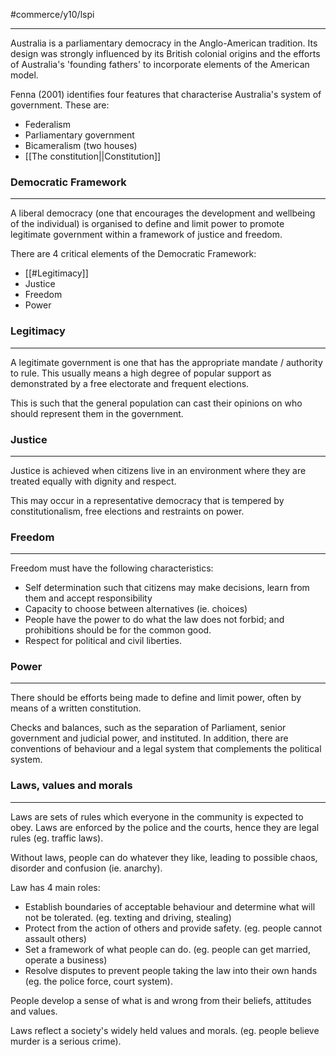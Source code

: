 #commerce/y10/lspi

---
Australia is a parliamentary democracy in the Anglo-American tradition. Its design was strongly influenced by its British colonial origins and the efforts of Australia's 'founding fathers' to incorporate elements of the American model.

Fenna (2001) identifies four features that characterise Australia's system of government. These are:
- Federalism
- Parliamentary government
- Bicameralism (two houses)
- [[The constitution||Constitution]]

### Democratic Framework
---
A liberal democracy (one that encourages the development and wellbeing of the individual) is organised to define and limit power to promote legitimate government within a framework of justice and freedom.

There are 4 critical elements of the Democratic Framework:
- [[#Legitimacy]]
- Justice
- Freedom
- Power

### Legitimacy
---
A legitimate government is one that has the appropriate mandate / authority to rule. This usually means a high degree of popular support as demonstrated by a free electorate and frequent elections.

This is such that the general population can cast their opinions on who should represent them in the government.

### Justice
---
Justice is achieved when citizens live in an environment where they are treated equally with dignity and respect.

This may occur in a representative democracy that is tempered by constitutionalism, free elections and restraints on power.

### Freedom
---
Freedom must have the following characteristics:
- Self determination such that citizens may make decisions, learn from them and accept responsibility
- Capacity to choose between alternatives (ie. choices)
- People have the power to do what the law does not forbid; and prohibitions should be for the common good.
- Respect for political and civil liberties.

### Power
---
There should be efforts being made to define and limit power, often by means of a written constitution.

Checks and balances, such as the separation of Parliament, senior government and judicial power, and instituted. In addition, there are conventions of behaviour and a legal system that complements the political system.


### Laws, values and morals
---
Laws are sets of rules which everyone in the community is expected to obey. Laws are enforced by the police and the courts, hence they are legal rules (eg. traffic laws).

Without laws, people can do whatever they like, leading to possible chaos, disorder and confusion (ie. anarchy).

Law has 4 main roles:
- Establish boundaries of acceptable behaviour and determine what will not be tolerated. (eg. texting and driving, stealing)
- Protect from the action of others and provide safety. (eg. people cannot assault others)
- Set a framework of what people can do. (eg. people can get married, operate a business)
- Resolve disputes to prevent people taking the law into their own hands (eg. the police force, court system).

People develop a sense of what is and wrong from their beliefs, attitudes and values.

Laws reflect a society's widely held values and morals. (eg. people believe murder is a serious crime).



